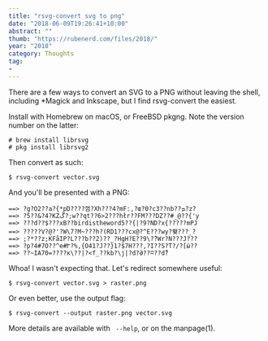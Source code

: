 ```yaml
---
title: "rsvg-convert svg to png"
date: "2018-06-09T19:26:41+10:00"
abstract: ""
thumb: "https://rubenerd.com/files/2018/"
year: "2018"
category: Thoughts
tag:
- 
---
```

There are a few ways to convert an SVG to a PNG without leaving the shell, including \*Magick and Inkscape, but I find rsvg-convert the easiest. 

Install with Homebrew on macOS, or FreeBSD pkgng. Note the version number on the latter:

    # brew install librsvg
    # pkg install librsvg2

Then convert as such:

    $ rsvg-convert vector.svg

And you'll be presented with a PNG:

    ==> ?g?O2??a?{*pD????껌?Xh???4?mF:,?ɶ?0?c3??nb??ܡ?z?
    ==> ?5??&?4?KZڴ?;w??qt??6>2???hłr??FM???DZ??#_@??{'y
    ==> ???d??$???xB??birdistheword5??{|?9?ND?x{?????mPJ
    ==> ?????V?@?'?W\7?M~???h?(RD1???cx@?^E???wy?뢪???ˏ?
    ==> ;?*??z;KFåIP?L???b??2)??_?HgH?E??9\?̽?Wr?N???J???
    ==> ?p?4#7O??^e#Ւ?%,{O41?J??}1?$7H???,?I??S?T?/?[ӹ??
    ==> ??~IA70=????к\??|?<f_??kb?\j|?d?Ә??ʭ??dٌ?

Whoa! I wasn't expecting that. Let's redirect somewhere useful:

    $ rsvg-convert vector.svg > raster.png

Or even better, use the output flag:

    $ rsvg-convert --output raster.png vector.svg

More details are available with ` --help`, or on the manpage(1).

